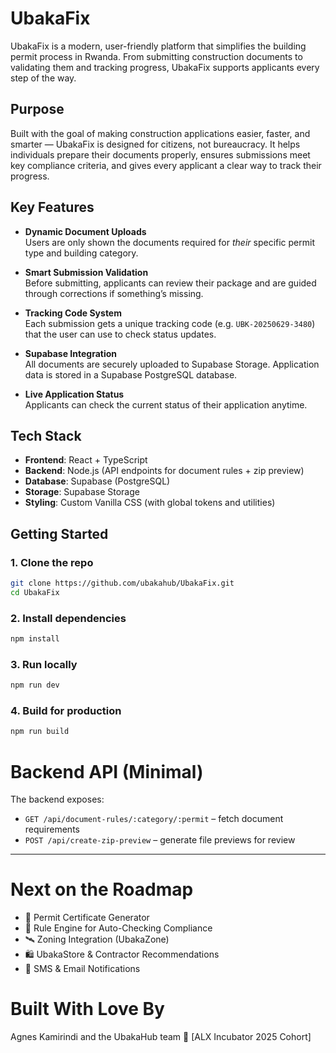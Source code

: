# UbakaFix

UbakaFix is a modern, user-friendly platform that simplifies the building permit process in Rwanda. From submitting construction documents to validating them and tracking progress, UbakaFix supports applicants every step of the way.

## Purpose

Built with the goal of making construction applications easier, faster, and smarter — UbakaFix is designed for citizens, not bureaucracy. It helps individuals prepare their documents properly, ensures submissions meet key compliance criteria, and gives every applicant a clear way to track their progress.

## Key Features

-  **Dynamic Document Uploads**  
  Users are only shown the documents required for *their* specific permit type and building category.

-  **Smart Submission Validation**  
  Before submitting, applicants can review their package and are guided through corrections if something’s missing.

-  **Tracking Code System**  
  Each submission gets a unique tracking code (e.g. `UBK-20250629-3480`) that the user can use to check status updates.

-  **Supabase Integration**  
  All documents are securely uploaded to Supabase Storage. Application data is stored in a Supabase PostgreSQL database.

-  **Live Application Status**  
  Applicants can check the current status of their application anytime.

## Tech Stack

- **Frontend**: React + TypeScript  
- **Backend**: Node.js (API endpoints for document rules + zip preview)  
- **Database**: Supabase (PostgreSQL)  
- **Storage**: Supabase Storage  
- **Styling**: Custom Vanilla CSS (with global tokens and utilities)

## Getting Started

### 1. Clone the repo

```bash
git clone https://github.com/ubakahub/UbakaFix.git
cd UbakaFix
````

### 2. Install dependencies

```bash
npm install
```

### 3. Run locally

```bash
npm run dev
```

### 4. Build for production

```bash
npm run build
```

# Backend API (Minimal)

The backend exposes:

* `GET /api/document-rules/:category/:permit` – fetch document requirements
* `POST /api/create-zip-preview` – generate file previews for review

---

# Next on the Roadmap

* 🧾 Permit Certificate Generator
* 🧠 Rule Engine for Auto-Checking Compliance
* 🛰️ Zoning Integration (UbakaZone)
* 🛍️ UbakaStore & Contractor Recommendations
* 📲 SMS & Email Notifications


# Built With Love By

Agnes Kamirindi and the UbakaHub team 💙
[ALX Incubator 2025 Cohort]
